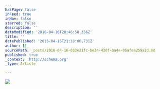 ```yaml
---
hasPage: false
inFeed: true
inNav: false
starred: false
description: ''
dateModified: '2016-04-16T20:46:58.356Z'
title: ''
datePublished: '2016-04-16T21:18:00.731Z'
author: []
sourcePath: _posts/2016-04-16-0b3e21fc-be34-420f-ba4e-06afea259a2d.md
published: true
_context: 'http://schema.org'
_type: Article

---
```

![](https://the-grid-user-content.s3-us-west-2.amazonaws.com/ab4c6de2-e3dd-499a-90a7-0af8f32f28a9.jpg)